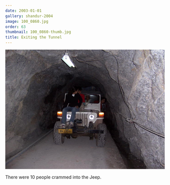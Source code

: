 ```yaml
---
date: 2003-01-01
gallery: shandur-2004
image: 100_0860.jpg
order: 63
thumbnail: 100_0860-thumb.jpg
title: Exiting the Tunnel
---
```


![Exiting the Tunnel](./100_0860.jpg)

There were 10 people crammed into the Jeep.